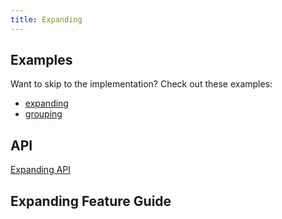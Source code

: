 ```yaml
---
title: Expanding
---
```


## Examples

Want to skip to the implementation? Check out these examples:

- [expanding](../examples/react/expanding)
- [grouping](../examples/react/grouping)

## API

[Expanding API](../api/features/expanding)

## Expanding Feature Guide